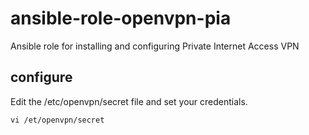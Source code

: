# ansible-role-openvpn-pia
Ansible role for installing and configuring Private Internet Access VPN

## configure
Edit the /etc/openvpn/secret file and set your credentials.
```
vi /et/openvpn/secret
```

